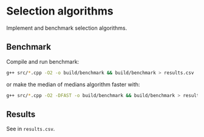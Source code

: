 # Selection algorithms
Implement and benchmark selection algorithms.

## Benchmark
Compile and run benchmark:
```bash
g++ src/*.cpp -O2 -o build/benchmark && build/benchmark > results.csv
```
or make the median of medians algorithm faster with:
```bash
g++ src/*.cpp -O2 -DFAST -o build/benchmark && build/benchmark > results.csv
```

## Results
See in `results.csv`.
